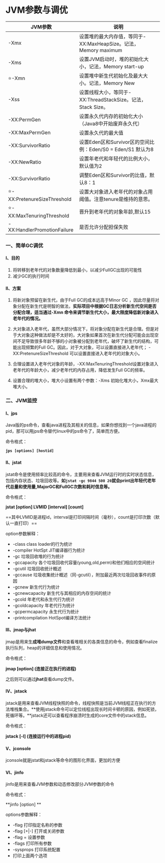 # JVM参数与调优

| JVM参数                     | 说明                                                         |
| --------------------------- | ------------------------------------------------------------ |
| -Xmx                        | 设置堆的最大内存值，等同于-XX:MaxHeapSize。记法，Memory maximum |
| -Xms                        | 设置JVM启动时，堆的初始化大小，记法，Memory start-up         |
| ⭐-Xmn                       | 设置堆中新生代初始化及最大大小。记法，Memory New             |
| -Xss                        | 设置线程大小，等同于-XX:ThreadStackSize。记法，Stack Size。  |
| -XX:PermGen                 | 设置永久代内存的初始化大小（Java8中开始废弃永久代）          |
| -XX:MaxPermGen              | 设置永久代的最大值                                           |
| -XX:SurvivorRatio           | 设置Eden区和Survivor区的空间比例：Eden/S0 = Eden/S1 默认为8  |
| -XX:NewRatio                | 设置年老代和年轻代的比例大小，默认值为2                      |
| -XX:SurvivorRatio           | 调整Eden区和Survivor的比值，默认8：1                         |
| ⭐-XX:PretenureSizeThreshold | 设置大对象进入老年代的对象占用阈值。注意tenure是维持的意思。 |
| ⭐-XX:MaxTenuringThreshold   | 晋升到老年代的对象年龄,默认15                                |
| -XX:HandlerPromotionFailure | 是否允许分配担保失败                                         |

### 一、简单GC调优

#### Ⅰ、目的

1. 将转移到老年代的对象数量降低到最小，以减少FullGC出现的可能性
2. 减少GC的执行时间

#### Ⅱ、方案

1. 将新对象预留在新生代，由于Full GC的成本远高于Minor GC ，因此尽量将对象分配在新生代是明智的做法，**实际项目中根据GC日志分析新生代空间是否分配合理，适当通过-Xmn 命令来调节新生代大小，最大限度降低新对象进入老年代的情况。**

2. 大对象进入老年代，虽然大部分情况下，将对象分配在新生代是合理。但是对于大对象这种做法却是不太好的，大对象如果首次在新生代分配可能会出现空间不足导致很多年龄不够的小对象被分配到老年代，破坏了新生代的结构，可能出现频繁的Full GC。因此，对于大对象，可以设置直接进入老年代；
   -XX:PretenureSizeThreshold 可以设置直接进入老年代的对象大小。

3. 合理设置进入老年代对象的年龄，-XX:MaxTenuringThreshold设置对象进入老年代的年龄大小，减少老年代的内存占用，降低发生Full GC的频率。

4. 设置合理的堆大小，堆大小设置有两个参数：-Xms 初始化堆大小，Xmx最大堆大小。
   

### 二、JVM监控

#### Ⅰ、jps

Java版的ps命令，查看java进程及其相关的信息，如果你想找到一个java进程的pid，那可以用jps命令替代linux中的ps命令了，简单而方便。

命令格式：

**`jps [options] [hostid]`**

#### Ⅱ、jstat

jstat命令是使用频率比较高的命令，主要用来查看JVM运行时的实时状态信息，包括内存状态、垃圾回收等。**如`jstat -gc 9844 500 20`就会print出年轻代老年代总量和使用量,MajorGC和FullGC次数和耗时信息等。**

命令格式：

**jstat [option] LVMID [interval] [count]**

==其中LVMID是进程id，interval是打印间隔时间（毫秒），count是打印次数（默认一直打印）==

option参数解释：

- -class class loader的行为统计
- -compiler HotSpt JIT编译器行为统计
- -gc 垃圾回收堆的行为统计
- -gccapacity 各个垃圾回收代容量(young,old,perm)和他们相应的空间统计
- -gcutil 垃圾回收统计概述
- -gccause 垃圾收集统计概述（同-gcutil），附加最近两次垃圾回收事件的原因
- -gcnew 新生代行为统计
- -gcnewcapacity 新生代与其相应的内存空间的统计
- -gcold 年老代和永生代行为统计
- -gcoldcapacity 年老代行为统计
- -gcpermcapacity 永生代行为统计
- -printcompilation HotSpot编译方法统计

#### Ⅲ、jmap与jhat

jmap是用来生**成堆dump文件**和查看堆相关的各类信息的命令，例如查看finalize执行队列，heap的详细信息和使用情况。

命令格式：

**jmap [option]  (连接正在执行的进程)**

之后则可以通过**jhat**查看dump文件。

#### Ⅳ、jstack

jstack是用来查看JVM线程快照的命令，线程快照是当前JVM线程正在执行的方法堆栈集合。**使用jstack命令可以定位线程出现长时间卡顿的原因，例如死锁，死循环等。**jstack还可以查看程序崩溃时生成的core文件中的stack信息。

命令格式：

**jstack [-l]  (连接运行中的进程pid)**

#### Ⅴ、jconsole

jconsole就是jstat和jstack等命令的图形化界面，更加的方便

#### Ⅵ、jinfo

jinfo是用来查看JVM参数和动态修改部分JVM参数的命令

命令格式：

**jinfo [option] **

options参数解释：

- -flag <name> 打印指定名称的参数
- -flag [+|-]<name> 打开或关闭参数
- -flag <name>=<value> 设置参数
- -flags 打印所有参数
- -sysprops 打印系统配置
- <no option> 打印上面两个选项